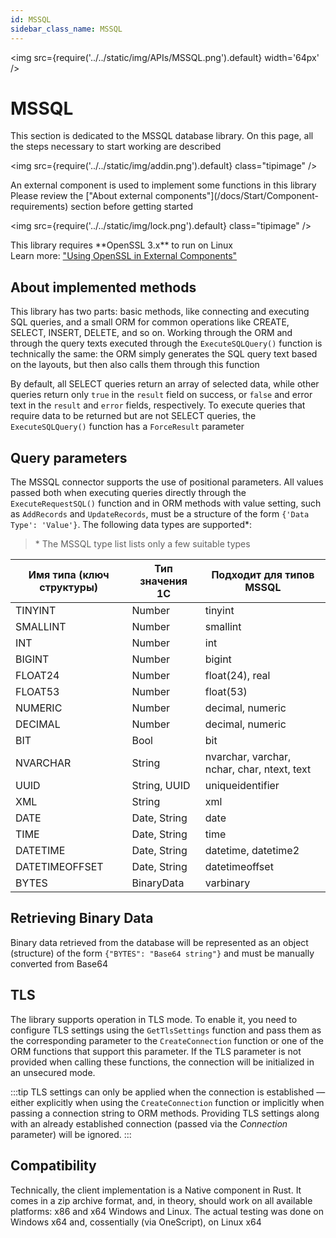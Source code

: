 ```yaml
---
id: MSSQL
sidebar_class_name: MSSQL
---
```


<img src={require('../../static/img/APIs/MSSQL.png').default} width='64px' />

# MSSQL

This section is dedicated to the MSSQL database library. On this page, all the steps necessary to start working are described

<div class="theme-admonition theme-admonition-info admonition_node_modules-@docusaurus-theme-classic-lib-theme-Admonition-Layout-styles-module alert alert--info">

<img src={require('../../static/img/addin.png').default} class="tipimage" />
<div class="addin">An external component is used to implement some functions in this library<br/>
Please review the ["About external components"](/docs/Start/Component-requirements) section before getting started</div>
</div>


<div class="theme-admonition theme-admonition-caution admonition_node_modules-@docusaurus-theme-classic-lib-theme-Admonition-Layout-styles-module alert alert--warning">

<img src={require('../../static/img/lock.png').default} class="tipimage" />
<div class="addin">This library requires **OpenSSL 3.x** to run on Linux <br/>
Learn more: <a href="/docs/Start/Component-requirements#openssl" class="orangelink">"Using OpenSSL in External Components"</a></div>
</div>

## About implemented methods

This library has two parts: basic methods, like connecting and executing SQL queries, and a small ORM for common operations like CREATE, SELECT, INSERT, DELETE, and so on. Working through the ORM and through the query texts executed through the `ExecuteSQLQuery()` function is technically the same: the ORM simply generates the SQL query text based on the layouts, but then also calls them through this function

By default, all SELECT queries return an array of selected data, while other queries return only `true` in the `result` field on success, or `false` and error text in the `result` and `error` fields, respectively. To execute queries that require data to be returned but are not SELECT queries, the `ExecuteSQLQuery()` function has a `ForceResult` parameter

## Query parameters

The MSSQL connector supports the use of positional parameters. All values passed both when executing queries directly through the `ExecuteRequestSQL()` function and in ORM methods with value setting, such as `AddRecords` and `UpdateRecords`, must be a structure of the form `{'Data Type': 'Value'}`. The following data types are supported\*:

> \* The MSSQL type list lists only a few suitable types

  | Имя типа (ключ структуры) | Тип значения 1С | Подходит для типов MSSQL |
  |-|-|-|
  | TINYINT | Number  | tinyint |
  | SMALLINT | Number  | smallint |
  | INT | Number  | int |
  | BIGINT | Number  | bigint |
  | FLOAT24 | Number  | float(24), real |
  | FLOAT53 | Number  | float(53) |
  | NUMERIC | Number  | decimal, numeric |
  | DECIMAL | Number  | decimal, numeric |
  | BIT | Bool | bit |
  | NVARCHAR | String | nvarchar, varchar, nchar, char, ntext, text |
  | UUID | String, UUID | uniqueidentifier |
  | XML | String | xml |
  | DATE | Date, String | date |
  | TIME | Date, String | time |
  | DATETIME | Date, String | datetime, datetime2 |
  | DATETIMEOFFSET | Date, String | datetimeoffset |
  | BYTES | BinaryData | varbinary |

## Retrieving Binary Data

Binary data retrieved from the database will be represented as an object (structure) of the form `{"BYTES": "Base64 string"}` and must be manually converted from Base64

## TLS

The library supports operation in TLS mode. To enable it, you need to configure TLS settings using the `GetTlsSettings` function and pass them as the corresponding parameter to the `CreateConnection` function or one of the ORM functions that support this parameter. If the TLS parameter is not provided when calling these functions, the connection will be initialized in an unsecured mode.

:::tip 
TLS settings can only be applied when the connection is established — either explicitly when using the `CreateConnection` function or implicitly when passing a connection string to ORM methods. Providing TLS settings along with an already established connection (passed via the *Connection* parameter) will be ignored. 
:::

## Compatibility

Technically, the client implementation is a Native component in Rust. It comes in a zip archive format, and, in theory, should work on all available platforms: x86 and x64 Windows and Linux. The actual testing was done on Windows x64 and, cossentially (via OneScript), on Linux x64